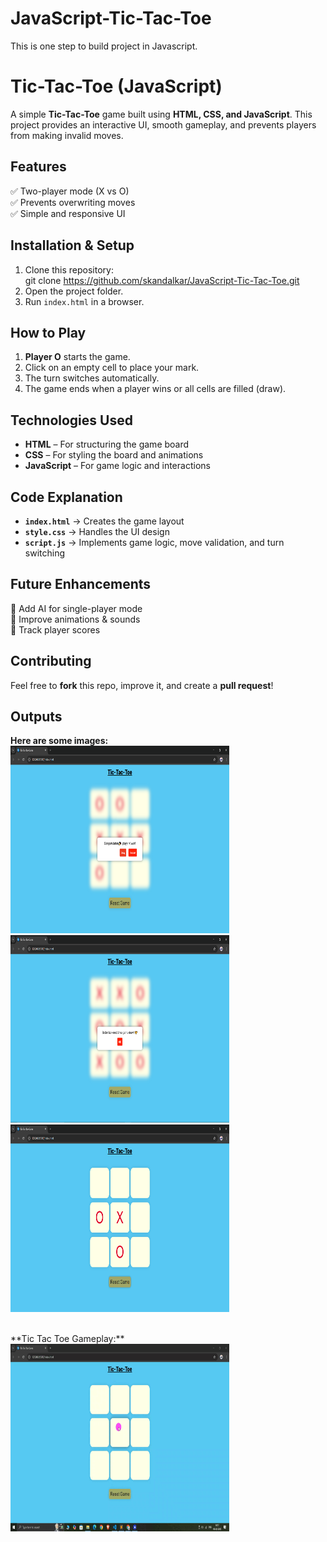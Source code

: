 # JavaScript-Tic-Tac-Toe
This is one step to build project in Javascript.


# **Tic-Tac-Toe (JavaScript)**  

A simple **Tic-Tac-Toe** game built using **HTML, CSS, and JavaScript**. This project provides an interactive UI, smooth gameplay, and prevents players from making invalid moves.  


## **Features**  
✅ Two-player mode (X vs O)  
✅ Prevents overwriting moves  
✅ Simple and responsive UI  

## **Installation & Setup**  
1. Clone this repository:  
     git clone https://github.com/skandalkar/JavaScript-Tic-Tac-Toe.git 
2. Open the project folder.  
3. Run `index.html` in a browser.  

## **How to Play**  
1. **Player O** starts the game.  
2. Click on an empty cell to place your mark.  
3. The turn switches automatically.  
4. The game ends when a player wins or all cells are filled (draw).  

## **Technologies Used**  
- **HTML** – For structuring the game board  
- **CSS** – For styling the board and animations  
- **JavaScript** – For game logic and interactions  

## **Code Explanation**  
- **`index.html`** → Creates the game layout  
- **`style.css`** → Handles the UI design  
- **`script.js`** → Implements game logic, move validation, and turn switching  

## **Future Enhancements**  
🚀 Add AI for single-player mode  
🚀 Improve animations & sounds  
🚀 Track player scores  

## **Contributing**  
Feel free to **fork** this repo, improve it, and create a **pull request**!  

## **Outputs**
**Here are some images:**
<br>
<img alt="tictactoe1.png" height="300" src="Assets/tictactoe1.png" width="350"/><br>
<img alt="tictactoe2.png" height="300" src="Assets/tictactoe2.png" width="350"/><br>
<img alt="tictactoe3.png" height="300" src="Assets/tictactoe3.png" width="350"/><br>

<br>
**Tic Tac Toe Gameplay:**
<br>
<img alt="tictactoe1.png" height="300" src="Assets/tictactoeplay.gif" width="350"/>
